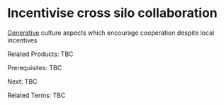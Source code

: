# Incentivise cross silo collaboration
[Generative](https://cloud.google.com/architecture/devops/devops-culture-westrum-organizational-culture) culture aspects which encourage cooperation despite local incentives

Related Products: TBC

Prerequisites:  TBC

Next: TBC

Related Terms: TBC
